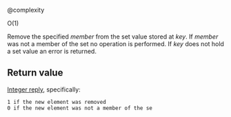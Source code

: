 @complexity

O(1)


Remove the specified _member_ from the set value stored at _key_. If
_member_ was not a member of the set no operation is performed. If _key_
does not hold a set value an error is returned.

## Return value

[Integer reply][1], specifically:

	1 if the new element was removed
	0 if the new element was not a member of the se



[1]: /p/redis/wiki/ReplyTypes
